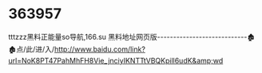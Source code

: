 # 363957
tttzzz黑料正能量so导航,166.su 黑料地址网页版----------------------------🏚🏚点/此/进/入/http://www.baidu.com/link?url=NoK8PT47PahMhFH8Vie_jnciyIKNTTtVBQKpill6udK&amp;wd
